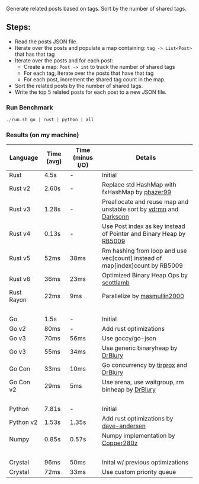 Generate related posts based on tags. Sort by the number of shared tags.

## Steps:

-   Read the posts JSON file.
-   Iterate over the posts and populate a map containing: `tag -> List<Post>` that has that tag
-   Iterate over the posts and for each post:
    -   Create a map: `Post -> int` to track the number of shared tags
    -   For each tag, Iterate over the posts that have that tag
    -   For each post, increment the shared tag count in the map.
-   Sort the related posts by the number of shared tags.
-   Write the top 5 related posts for each post to a new JSON file.

### Run Benchmark

```rust
./run.sh go | rust | python | all
```

### Results (on my machine)

| Language   | Time (avg) | Time (minus I/O) | Details                                                                                                                                                                                                                                                                                         |
| ---------- | ---------- | ---------------- | ----------------------------------------------------------------------------------------------------------------------------------------------------------------------------------------------------------------------------------------------------------------------------------------------- |
| Rust       | 4.5s       | -                | Initial                                                                                                                                                                                                                                                                                         |
| Rust v2    | 2.60s      | -                | Replace std HashMap with fxHashMap by [phazer99](https://www.reddit.com/r/rust/comments/16plgok/comment/k1rtr4x/?utm_source=share&utm_medium=web2x&context=3)                                                                                                                                   |
| Rust v3    | 1.28s      | -                | Preallocate and reuse map and unstable sort by [vdrmn](https://www.reddit.com/r/rust/comments/16plgok/comment/k1rzo7g/?utm_source=share&utm_medium=web2x&context=3) and [Darksonn](https://www.reddit.com/r/rust/comments/16plgok/comment/k1rzwdx/?utm_source=share&utm_medium=web2x&context=3) |
| Rust v4    | 0.13s      | -                | Use Post index as key instead of Pointer and Binary Heap by [RB5009](https://www.reddit.com/r/rust/comments/16plgok/comment/k1s5ea0/?utm_source=share&utm_medium=web2x&context=3)                                                                                                               |
| Rust v5    | 52ms       | 38ms             | Rm hashing from loop and use vec[count] instead of map[index]count by RB5009                                                                                                                                                                                                                    |
| Rust v6    | 36ms       | 23ms             | Optimized Binary Heap Ops by [scottlamb](https://github.com/jinyus/related_post_gen/pull/12)                                                                                                                                                                                                    |
| Rust Rayon | 22ms       | 9ms              | Parallelize by [masmullin2000](https://github.com/jinyus/related_post_gen/pull/4)                                                                                                                                                                                                               |
| ⠀          | ⠀          | ⠀                | ⠀                                                                                                                                                                                                                                                                                               |
| Go         | 1.5s       | -                | Initial                                                                                                                                                                                                                                                                                         |
| Go v2      | 80ms       | -                | Add rust optimizations                                                                                                                                                                                                                                                                          |
| Go v3      | 70ms       | 56ms             | Use goccy/go-json                                                                                                                                                                                                                                                                               |
| Go v3      | 55ms       | 34ms             | Use generic binaryheap by [DrBlury](https://github.com/jinyus/related_post_gen/pull/7)                                                                                                                                                                                                          |
| Go Con     | 33ms       | 10ms             | Go concurrency by [tirprox](https://github.com/jinyus/related_post_gen/pull/17) and [DrBlury](https://github.com/jinyus/related_post_gen/pull/8)                                                                                                                                                |
| Go Con v2  | 29ms       | 5ms              | Use arena, use waitgroup, rm binheap by [DrBlury](https://github.com/jinyus/related_post_gen/pull/20)                                                                                                                                                                                           |
| ⠀          | ⠀          | ⠀                | ⠀                                                                                                                                                                                                                                                                                               |
| Python     | 7.81s      | -                | Initial                                                                                                                                                                                                                                                                                         |
| Python v2  | 1.53s      | 1.35s            | Add rust optimizations by [dave-andersen](https://github.com/jinyus/related_post_gen/pull/10)                                                                                                                                                                                                   |
| Numpy      | 0.85s      | 0.57s            | Numpy implementation by [Copper280z](https://github.com/jinyus/related_post_gen/pull/11)                                                                                                                                                                                                        |
| ⠀          | ⠀          | ⠀                | ⠀                                                                                                                                                                                                                                                                                               |
| Crystal    | 96ms       | 50ms             | Inital w/ previous optimizations                                                                                                                                                                                                                                                                |
| Crystal    | 72ms       | 33ms             | Use custom priority queue                                                                                                                                                                                                                                                                       |
